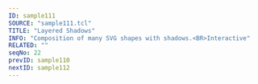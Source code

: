 ```yaml
---
ID: sample111
SOURCE: "sample111.tcl"
TITLE: "Layered Shadows"
INFO: "Composition of many SVG shapes with shadows.<BR>Interactive"
RELATED: ""
seqNo: 22
prevID: sample110
nextID: sample112
---
```

